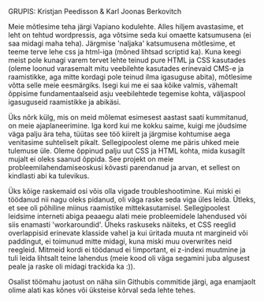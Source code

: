 GRUPIS: Kristjan Peedisson & Karl Joonas Berkovitch

Meie mõtlesime teha järgi Vapiano kodulehte. Alles hiljem avastasime, et leht on tehtud wordpressis, aga võtsime seda kui omaette katsumusena (ei saa midagi maha teha).
Järgmise 'naljaka' katsumusena mõtlesime, et teeme terve lehe css ja html-iga (mõned lihtsad scriptid ka). Kuna keegi meist pole kunagi varem tervet lehte teinud pure HTML ja CSS kasutades (oleme loonud
varasemalt mitu veebilehte kasutades erinevaid CMS-e ja raamistikke, aga mitte kordagi pole teinud ilma igasuguse abita), mõtlesime võtta selle meie eesmärgiks. Isegi kui me ei saa kõike valmis, vähemalt õppisime 
fundamentaalseid asju veebilehtede tegemise kohta, väljaspool igasuguseid raamistikke ja abikäsi.

Üks nõrk külg, mis on meid mõlemat esimesest aastast saati kummitanud, on meie ajaplaneerimine. Iga kord kui me kokku saime, kuigi me jõudsime väga palju ära teha, tüütas see töö kiirelt ja järgmise kohtumise aega 
venitasime suhteliselt pikalt. Sellegipoolest oleme me päris uhked meie tulemuse üle. Oleme õppinud palju uut CSS ja HTML kohta, mida kusagilt mujalt ei oleks saanud õppida. See projekt on meie 
probleemilahendamiseoskusi kõvasti parendanud ja arvan, et sellest on kindlasti abi ka tulevikus.

Üks kõige raskemaid osi võis olla vigade troubleshootimine. Kui miski ei töödanud nii nagu oleks pidanud, oli väga raske seda viga üles leida. Ütleks, et see oli põhiline miinus raamistike mittekasutamisel.
Sellegipoolest leidsime interneti abiga peaaegu alati meie probleemidele lahendused või siis enamasti 'workaroundid'. 
Üheks raskuseks näiteks, et CSS reeglid overlappisid erinevate klasside vahel ja kui üritada muuta nt margineid või paddingut, ei toimunud mitte midagi, kuna miski muu overwrites neid reegleid. Mitmeid kordi ei töödanud ei !important,
ei z-indexi muutmine ja tuli leida lihtsalt teine lahendus (meie kood oli väga segamini juba algusest peale ja raske oli midagi trackida ka :)).

Osalist töömahu jaotust on näha siin Githubis commitide järgi, aga enamjaolt olime alati kas kõnes või üksteise kõrval seda lehte tehes.
